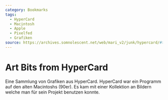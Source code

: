 ```yaml
---
category: Bookmarks
tags:
  - HyperCard
  - Macintosh
  - Apple
  - Pixelfed
  - Grafiken
source: https://archives.somnolescent.net/web/mari_v2/junk/hypercard/#top
---
```

# Art Bits from HyperCard

Eine Sammlung von Grafiken aus HyperCard.
HyperCard war ein Programm auf den alten Macintoshs (90er).
Es kam mit einer Kollektion an Bildern welche man für sein Projekt benutzen konnte.
